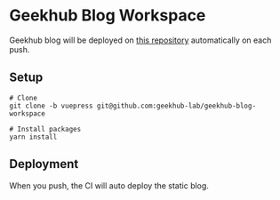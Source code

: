 # Geekhub Blog Workspace

Geekhub blog will be deployed on [this repository](https://github.com/geekhub-lab/geekhub-lab.github.io) automatically on each push.

## Setup

```
# Clone
git clone -b vuepress git@github.com:geekhub-lab/geekhub-blog-workspace

# Install packages
yarn install
```

## Deployment

When you push, the CI will auto deploy the static blog.
